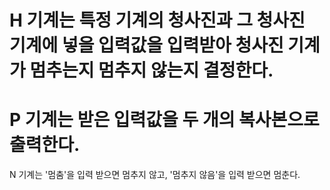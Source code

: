 # H 기계는 특정 기계의 청사진과 그 청사진 기계에 넣을 입력값을 입력받아 청사진 기계가 멈추는지 멈추지 않는지 결정한다.
# P 기계는 받은 입력값을 두 개의 복사본으로 출력한다.
N 기계는 '멈춤'을 입력 받으면 멈추지 않고, '멈추지 않음'을 입력 받으면 멈춘다.
